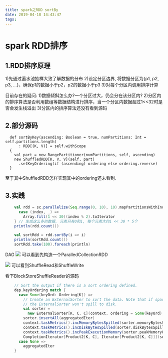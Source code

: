 ```yaml
---
title: spark之RDD sortBy
date: 2019-04-18 14:43:47
tags:
---
```


# spark RDD排序

## 1.RDD排序原理
1)先通过蓄水池抽样大致了解数据的分布
2)设定分区边界, 将数据分区为{p1, p2, p3, ...}，确保p1的数据小于p2，p2的数据小于p3 
3)对每个分区内调用排序计算

目前存在的疑问: 
1)数据倾斜怎么办?一个分区过大，仍会分在该分区内?
2)分区内的排序算法是否利用数组等数据结构进行排序，当一个分区内数据超过1<<32时是否会发生栈溢出
3)分区内的排序算法还没有看到源码

## 2.部分源码
```
  def sortByKey(ascending: Boolean = true, numPartitions: Int = self.partitions.length)
      : RDD[(K, V)] = self.withScope
  {
    val part = new RangePartitioner(numPartitions, self, ascending)
    new ShuffledRDD[K, V, V](self, part)
      .setKeyOrdering(if (ascending) ordering else ordering.reverse)
  }
```
至于其中ShuffledRDD怎样实现其中的ordering还未看到.

## 3.实践
``` scala
    val rdd = sc.parallelize(Seq.range(0, 10), 10).mapPartitionsWithIndex {
      case (index, _) =>
        Array.fill(1 << 30)(index % 2).toIterator
    } // 生成这么多的数据, 元素只有0和1, 每个元素大约1 << 30 * 5个
    println(rdd.count())

    val sortRdd = rdd.sortBy(i => i)
    println(sortRdd.count())
    sortRdd.take(100).foreach(println)
```

DAG
![](2019-04-18-14-48-55.png)
可以看到先构造一个ParalledCollectionRDD

![](2019-04-18-14-55-28.png)
可以看到ShuffleRead和ShuffleWrite

看下BlockStoreShuffleReader的源码
``` scala
    // Sort the output if there is a sort ordering defined.
    dep.keyOrdering match {
      case Some(keyOrd: Ordering[K]) =>
        // Create an ExternalSorter to sort the data. Note that if spark.shuffle.spill is disabled,
        // the ExternalSorter won't spill to disk.
        val sorter =
          new ExternalSorter[K, C, C](context, ordering = Some(keyOrd), serializer = dep.serializer)
        sorter.insertAll(aggregatedIter)
        context.taskMetrics().incMemoryBytesSpilled(sorter.memoryBytesSpilled)
        context.taskMetrics().incDiskBytesSpilled(sorter.diskBytesSpilled)
        context.taskMetrics().incPeakExecutionMemory(sorter.peakMemoryUsedBytes)
        CompletionIterator[Product2[K, C], Iterator[Product2[K, C]]](sorter.iterator, sorter.stop())
      case None =>
        aggregatedIter
    }
```